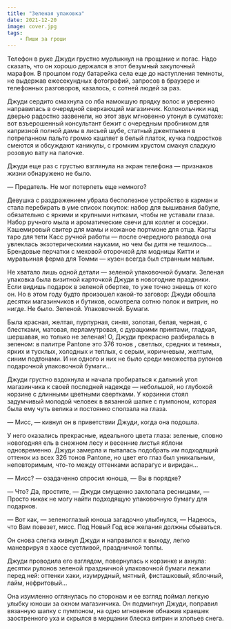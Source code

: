 ```yaml
---
title: "Зеленая упаковка"
date: 2021-12-20
image: cover.jpg
tags:
    - Пиши за гроши
---
```


Телефон в руке Джуди грустно мурлыкнул на прощание и погас. Надо сказать, что он хорошо держался в этот безумный закупочный марафон. В прошлом году батарейка села еще до наступления темноты, не выдержав ежесекундных фотографий, запросов в браузере и телефонных разговоров, казалось, с сотней людей за раз.

Джуди сердито смахнула со лба намокшую прядку волос и уверенно направилась в очередной сверкающий магазинчик. Колокольчики над дверью радостно зазвенели, но этот звук мгновенно утонул в суматохе: вот взъерошенный консультант бежит с очередным пробником для капризной полной дамы в лисьей шубе, статный джентльмен в потрепанном пальто громко кашляет в белый платок, кучка подростков смеются и обсуждают каникулы, с громким хрустом смакуя сладкую розовую вату на палочке. 

Джуди еще раз с грустью взглянула на экран телефона — признаков жизни обнаружено не было.

— Предатель. Не мог потерпеть еще немного?

Девушка с раздражением убрала бесполезное устройство в карман и стала перебирать в уме список покупок: набор для вышивания бабуле, обязательно с яркими и крупными нитками, чтобы не уставали глаза. Набор ручного мыла и ароматические свечи для коллег и соседки. Кашемировый свитер для мамы и кожаное портмоне для отца. Карты таро для тети Касс ручной работы — после очередного развода она увлеклась экзотерическими науками, но чем бы дитя не тешилось... Брендовые перчатки с меховой оторочкой для модницы Китти и муравьиная ферма для Томми — кузен всегда был странным малым.

Не хватало лишь одной детали — зеленой упаковочной бумаги. Зеленая упаковка была визитной карточкой Джуди в новогодние праздники. Если видишь подарок в зеленой обертке, то уже точно знаешь от кого он. Но в этом году будто произошел какой-то заговор: Джуди обошла десятки магазинчиков и бутиков, осмотрела сотню полок и витрин, но нигде. Не было. Зеленой. Упаковочной. Бумаги.

Была красная, желтая, пурпурная, синяя, золотая, белая, черная, с блестками, матовая, перламутровая, с дурацкими принтами, гладкая, шершавая, но только не зеленая! О, Джуди прекрасно разбиралась в зеленом: в палитре Pantone это 376 тонов , светлых, средних и темных, ярких и тусклых, холодных и теплых, с серым, коричневым, желтым, синим подтонами. И ни одного и них не было среди множества рулонов подарочной упаковочной бумаги...

Джуди грустно вздохнула и начала пробираться к дальний угол магазинчика к своей последней надежде — небольшой, но глубокой корзине с длинными цветными свертками. У корзинки стоял задумчивый молодой человек в вязанной шапке с пумпоном, которая была ему чуть велика и постоянно сползала на глаза. 

 — Мисс, — кивнул он в приветствии Джуди, когда она подошла.

 У него оказались прекрасные, идеального цвета глаза: зеленые, словно новогодняя ель в снежном лесу и весенние листья яблони одновременно. Джуди замерла и пыталась подобрать им подходящий оттенок из всех 326 тонов Pantone, но цвет его глаз был уникальным, неповторимым, что-то между оттенками аспарагус и виридан...

— Мисс? — озадаченно спросил юноша, — Вы в порядке?

— Что? Да, простите, — Джуди смущенно захлопала ресницами, — Просто никак не могу найти подходящую упаковочную бумагу для подарков.

— Вот как, — зеленоглазый юноша загадочно улыбнулся, — Надеюсь, что Вам повезет, мисс. Под Новый Год все желания должны сбываться.

Он снова слегка кивнул Джуди и направился к выходу, легко маневрируя в хаосе суетливой, праздничной толпы. 

Джуди проводила его взглядом, повернулась к корзинке и ахнула: десятки рулонов зеленой праздничной упаковочной бумаги лежали перед ней: оттенки хаки, изумрудный, мятный, фисташковый, яблочный, лайм, нефритовый...

Она изумленно оглянулась по сторонам и ее взгляд поймал легкую улыбку юноши за окном магазинчика. Он подмигнул Джуди, поправил вязанную шапку с пумпоном, на одно мгновение обнажив краешек заостренного уха и скрылся в мерцании блеска витрин и хлопьев снега.
